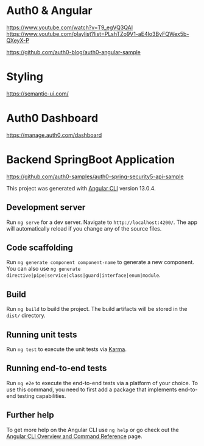 # Auth0 & Angular

https://www.youtube.com/watch?v=T9_egVQ3QAI
https://www.youtube.com/playlist?list=PLshTZo9V1-aE4lo3ByFQWex5b-QXeyX-P

https://github.com/auth0-blog/auth0-angular-sample

# Styling
https://semantic-ui.com/

# Auth0 Dashboard
https://manage.auth0.com/dashboard

# Backend SpringBoot Application
https://github.com/auth0-samples/auth0-spring-security5-api-sample


This project was generated with [Angular CLI](https://github.com/angular/angular-cli) version 13.0.4.

## Development server

Run `ng serve` for a dev server. Navigate to `http://localhost:4200/`. The app will automatically reload if you change any of the source files.

## Code scaffolding

Run `ng generate component component-name` to generate a new component. You can also use `ng generate directive|pipe|service|class|guard|interface|enum|module`.

## Build

Run `ng build` to build the project. The build artifacts will be stored in the `dist/` directory.

## Running unit tests

Run `ng test` to execute the unit tests via [Karma](https://karma-runner.github.io).

## Running end-to-end tests

Run `ng e2e` to execute the end-to-end tests via a platform of your choice. To use this command, you need to first add a package that implements end-to-end testing capabilities.

## Further help

To get more help on the Angular CLI use `ng help` or go check out the [Angular CLI Overview and Command Reference](https://angular.io/cli) page.

